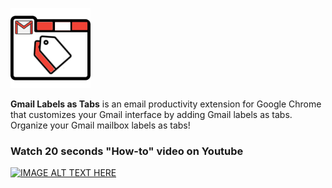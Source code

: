 ![](images/logo.png)

**Gmail Labels as Tabs** is an email productivity extension for Google Chrome that customizes your Gmail interface by adding Gmail labels as tabs. Organize your Gmail mailbox labels as tabs!

### Watch 20 seconds "How-to" video on Youtube

[![IMAGE ALT TEXT HERE](https://img.youtube.com/vi/XF5KXcwmlmo/0.jpg)](https://www.youtube.com/watch?v=XF5KXcwmlmo)

